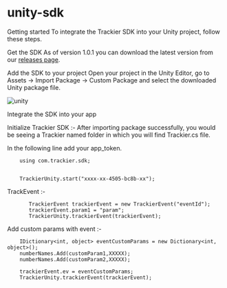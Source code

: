 # unity-sdk
Getting started
To integrate the Trackier SDK into your Unity project, follow these steps.

Get the SDK
As of version 1.0.1 you can download the latest version from our [releases page](https://github.com/trackier/unity-sdk/releases).

Add the SDK to your project
Open your project in the Unity Editor, go to Assets → Import Package → Custom Package and select the downloaded Unity package file.
 
![unity](https://user-images.githubusercontent.com/34488320/108677807-34c22f80-7510-11eb-804b-c4795633fd23.jpg)
 
 
Integrate the SDK into your app

Initialize Trackier SDK :-
After importing package successfully, you would be seeing a Trackier named folder in which you will find Trackier.cs file.
 
In the following line add your app_token.

		using com.trackier.sdk;


		TrackierUnity.start("xxxx-xx-4505-bc8b-xx"); 
 
TrackEvent :-

	       TrackierEvent trackierEvent = new TrackierEvent("eventId");
	       trackierEvent.param1 = "param";
	       TrackierUnity.trackierEvent(trackierEvent);
       
Add custom params with event :- 

		IDictionary<int, object> eventCustomParams = new Dictionary<int, object>();
		numberNames.Add(customParam1,XXXXX); 
		numberNames.Add(customParam2,XXXXX);

		trackierEvent.ev = eventCustomParams;
		TrackierUnity.trackierEvent(trackierEvent);
	
 

 
 
 
 
 
 
 
 
 
 
 
 
 
 
 
 
 
 
 
 
 
 
 


